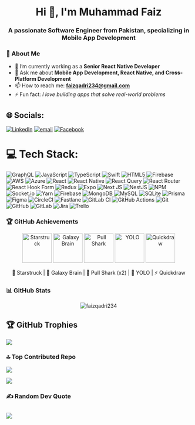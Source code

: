 
<h1 align="center">Hi 👋, I'm Muhammad Faiz</h1>
<h3 align="center">A passionate Software Engineer from Pakistan, specializing in Mobile App Development</h3>

### 🌟 About Me  
- 🔭 I’m currently working as a **Senior React Native Developer**  
- 💬 Ask me about **Mobile App Development, React Native, and Cross-Platform Development**  
- 📫 How to reach me: **faizqadri234@gmail.com**  
- ⚡ Fun fact: *I love building apps that solve real-world problems* 

## 🌐 Socials:
[![LinkedIn](https://img.shields.io/badge/LinkedIn-%230077B5.svg?logo=linkedin&logoColor=white)](https://linkedin.com/in/https://www.linkedin.com/in/muhammad-faiz-9780b2158/) [![email](https://img.shields.io/badge/Email-D14836?logo=gmail&logoColor=white)](mailto:faizqadri234@gmail.com) [![Facebook](https://img.shields.io/badge/Facebook-%231877F2.svg?logo=Facebook&logoColor=white)](https://facebook.com/https://www.facebook.com/faiz.qadri.923) 

# 💻 Tech Stack:
![GraphQL](https://img.shields.io/badge/-GraphQL-E10098?style=for-the-badge&logo=graphql&logoColor=white) ![JavaScript](https://img.shields.io/badge/javascript-%23323330.svg?style=for-the-badge&logo=javascript&logoColor=%23F7DF1E) ![TypeScript](https://img.shields.io/badge/typescript-%23007ACC.svg?style=for-the-badge&logo=typescript&logoColor=white) ![Swift](https://img.shields.io/badge/swift-F54A2A?style=for-the-badge&logo=swift&logoColor=white) ![HTML5](https://img.shields.io/badge/html5-%23E34F26.svg?style=for-the-badge&logo=html5&logoColor=white) ![Firebase](https://img.shields.io/badge/firebase-%23039BE5.svg?style=for-the-badge&logo=firebase) ![AWS](https://img.shields.io/badge/AWS-%23FF9900.svg?style=for-the-badge&logo=amazon-aws&logoColor=white) ![Azure](https://img.shields.io/badge/azure-%230072C6.svg?style=for-the-badge&logo=microsoftazure&logoColor=white) ![React](https://img.shields.io/badge/react-%2320232a.svg?style=for-the-badge&logo=react&logoColor=%2361DAFB) ![React Native](https://img.shields.io/badge/react_native-%2320232a.svg?style=for-the-badge&logo=react&logoColor=%2361DAFB) ![React Query](https://img.shields.io/badge/-React%20Query-FF4154?style=for-the-badge&logo=react%20query&logoColor=white) ![React Router](https://img.shields.io/badge/React_Router-CA4245?style=for-the-badge&logo=react-router&logoColor=white) ![React Hook Form](https://img.shields.io/badge/React%20Hook%20Form-%23EC5990.svg?style=for-the-badge&logo=reacthookform&logoColor=white) ![Redux](https://img.shields.io/badge/redux-%23593d88.svg?style=for-the-badge&logo=redux&logoColor=white) ![Expo](https://img.shields.io/badge/expo-1C1E24?style=for-the-badge&logo=expo&logoColor=#D04A37) ![Next JS](https://img.shields.io/badge/Next-black?style=for-the-badge&logo=next.js&logoColor=white) ![NestJS](https://img.shields.io/badge/nestjs-%23E0234E.svg?style=for-the-badge&logo=nestjs&logoColor=white) ![NPM](https://img.shields.io/badge/NPM-%23CB3837.svg?style=for-the-badge&logo=npm&logoColor=white) ![Socket.io](https://img.shields.io/badge/Socket.io-black?style=for-the-badge&logo=socket.io&badgeColor=010101) ![Yarn](https://img.shields.io/badge/yarn-%232C8EBB.svg?style=for-the-badge&logo=yarn&logoColor=white) ![Firebase](https://img.shields.io/badge/firebase-a08021?style=for-the-badge&logo=firebase&logoColor=ffcd34) ![MongoDB](https://img.shields.io/badge/MongoDB-%234ea94b.svg?style=for-the-badge&logo=mongodb&logoColor=white) ![MySQL](https://img.shields.io/badge/mysql-4479A1.svg?style=for-the-badge&logo=mysql&logoColor=white) ![SQLite](https://img.shields.io/badge/sqlite-%2307405e.svg?style=for-the-badge&logo=sqlite&logoColor=white) ![Prisma](https://img.shields.io/badge/Prisma-3982CE?style=for-the-badge&logo=Prisma&logoColor=white) ![Figma](https://img.shields.io/badge/figma-%23F24E1E.svg?style=for-the-badge&logo=figma&logoColor=white) ![CircleCI](https://img.shields.io/badge/circleci-%23161616.svg?style=for-the-badge&logo=circleci&logoColor=white) ![Fastlane](https://img.shields.io/badge/fastlane-%2382bd4e.svg?style=for-the-badge&logo=fastlane&logoColor=black) ![GitLab CI](https://img.shields.io/badge/gitlab%20CI-%23181717.svg?style=for-the-badge&logo=gitlab&logoColor=white) ![GitHub Actions](https://img.shields.io/badge/github%20actions-%232671E5.svg?style=for-the-badge&logo=githubactions&logoColor=white) ![Git](https://img.shields.io/badge/git-%23F05033.svg?style=for-the-badge&logo=git&logoColor=white) ![GitHub](https://img.shields.io/badge/github-%23121011.svg?style=for-the-badge&logo=github&logoColor=white) ![GitLab](https://img.shields.io/badge/gitlab-%23181717.svg?style=for-the-badge&logo=gitlab&logoColor=white) ![Jira](https://img.shields.io/badge/jira-%230A0FFF.svg?style=for-the-badge&logo=jira&logoColor=white) ![Trello](https://img.shields.io/badge/Trello-%23026AA7.svg?style=for-the-badge&logo=Trello&logoColor=white)

### 🏆 GitHub Achievements  

<p align="center">
  <img src="https://github.githubassets.com/images/modules/profile/achievements/starstruck-default.png" width="80" height="80" alt="Starstruck"/>
  <img src="https://github.githubassets.com/images/modules/profile/achievements/galaxy-brain-default.png" width="80" height="80" alt="Galaxy Brain"/>
  <img src="https://github.githubassets.com/images/modules/profile/achievements/pull-shark-default.png" width="80" height="80" alt="Pull Shark"/>
  <img src="https://github.githubassets.com/images/modules/profile/achievements/yolo-default.png" width="80" height="80" alt="YOLO"/>
  <img src="https://github.githubassets.com/images/modules/profile/achievements/quickdraw-default.png" width="80" height="80" alt="Quickdraw"/>
</p>

<p align="center">
 🌟 Starstruck | 🧠 Galaxy Brain | 🦈 Pull Shark (x2) | 🎯 YOLO | ⚡ Quickdraw  
</p>

### 📊 GitHub Stats  
<p align="center">
  <img src="https://github-readme-streak-stats.herokuapp.com/?user=faizqadri234&theme=radical" alt="faizqadri234" />
</p>

## 🏆 GitHub Trophies
![](https://github-profile-trophy.vercel.app/?username=faizqadri234&theme=radical&no-frame=false&no-bg=true&margin-w=4)

### 🔝 Top Contributed Repo
![](https://github-contributor-stats.vercel.app/api?username=faizqadri234&limit=5&theme=radical&combine_all_yearly_contributions=true)

[![](https://visitcount.itsvg.in/api?id=faizqadri234&icon=0&color=0)](https://visitcount.itsvg.in)

### ✍️ Random Dev Quote
![](https://quotes-github-readme.vercel.app/api?type=horizontal&theme=merko)
---

<!-- Proudly created with GPRM ( https://gprm.itsvg.in ) -->
